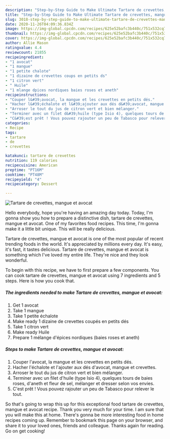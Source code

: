 ```yaml
---
description: "Step-by-Step Guide to Make Ultimate Tartare de crevettes, mangue et avocat"
title: "Step-by-Step Guide to Make Ultimate Tartare de crevettes, mangue et avocat"
slug: 3018-step-by-step-guide-to-make-ultimate-tartare-de-crevettes-mangue-et-avocat
date: 2020-11-26T04:09:36.834Z
image: https://img-global.cpcdn.com/recipes/625e52bafc3b440c/751x532cq70/tartare-de-crevettes-mangue-et-avocat-photo-principale-de-la-recette.jpg
thumbnail: https://img-global.cpcdn.com/recipes/625e52bafc3b440c/751x532cq70/tartare-de-crevettes-mangue-et-avocat-photo-principale-de-la-recette.jpg
cover: https://img-global.cpcdn.com/recipes/625e52bafc3b440c/751x532cq70/tartare-de-crevettes-mangue-et-avocat-photo-principale-de-la-recette.jpg
author: Allie Mason
ratingvalue: 4.4
reviewcount: 21855
recipeingredient:
- "1 avocat"
- "1 mangue"
- "1 petite chalote"
- "1 dizaine de crevettes coups en petits ds"
- "1 citron vert"
- " Huile"
- "1 mlange dpices nordiques baies roses et aneth"
recipeinstructions:
- "Couper l&#39;avocat, la mangue et les crevettes en petits dés."
- "Hacher l&#39;échalote et l&#39;ajouter aux dés d&#39;avocat, mangue et crevettes."
- "Arroser le tout du jus de citron vert et bien mélanger."
- "Terminer avec un filet d&#39;huile (type Isio 4), quelques tours de baies roses, d&#39;aneth et fleur de sel, mélanger et dresser selon vos envies."
- "C&#39;est prêt ! Vous pouvez rajouter un peu de Tabasco pour relever le tout."
categories:
- Recipe
tags:
- tartare
- de
- crevettes

katakunci: tartare de crevettes 
nutrition: 119 calories
recipecuisine: American
preptime: "PT16M"
cooktime: "PT48M"
recipeyield: "4"
recipecategory: Dessert

---
```



![Tartare de crevettes, mangue et avocat](https://img-global.cpcdn.com/recipes/625e52bafc3b440c/751x532cq70/tartare-de-crevettes-mangue-et-avocat-photo-principale-de-la-recette.jpg)

Hello everybody, hope you're having an amazing day today. Today, I'm gonna show you how to prepare a distinctive dish, tartare de crevettes, mangue et avocat. One of my favorites food recipes. This time, I'm gonna make it a little bit unique. This will be really delicious.



Tartare de crevettes, mangue et avocat is one of the most popular of recent trending foods in the world. It's appreciated by millions every day. It's easy, it's fast, it tastes delicious. Tartare de crevettes, mangue et avocat is something which I've loved my entire life. They're nice and they look wonderful.


To begin with this recipe, we have to first prepare a few components. You can cook tartare de crevettes, mangue et avocat using 7 ingredients and 5 steps. Here is how you cook that.

<!--inarticleads1-->

##### The ingredients needed to make Tartare de crevettes, mangue et avocat:

1. Get 1 avocat
1. Take 1 mangue
1. Take 1 petite échalote
1. Make ready 1 dizaine de crevettes coupés en petits dés
1. Take 1 citron vert
1. Make ready  Huile
1. Prepare 1 mélange d&#39;épices nordiques (baies roses et aneth)




<!--inarticleads2-->

##### Steps to make Tartare de crevettes, mangue et avocat:

1. Couper l&#39;avocat, la mangue et les crevettes en petits dés.
1. Hacher l&#39;échalote et l&#39;ajouter aux dés d&#39;avocat, mangue et crevettes.
1. Arroser le tout du jus de citron vert et bien mélanger.
1. Terminer avec un filet d&#39;huile (type Isio 4), quelques tours de baies roses, d&#39;aneth et fleur de sel, mélanger et dresser selon vos envies.
1. C&#39;est prêt ! Vous pouvez rajouter un peu de Tabasco pour relever le tout.




So that's going to wrap this up for this exceptional food tartare de crevettes, mangue et avocat recipe. Thank you very much for your time. I am sure that you will make this at home. There's gonna be more interesting food in home recipes coming up. Remember to bookmark this page on your browser, and share it to your loved ones, friends and colleague. Thanks again for reading. Go on get cooking!
